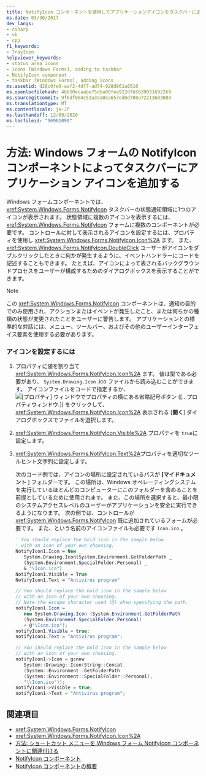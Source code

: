 ```yaml
---
title: NotifyIcon コンポーネントを使用してアプリケーションアイコンをタスクバーに追加する
ms.date: 03/30/2017
dev_langs:
- csharp
- vb
- cpp
f1_keywords:
- TrayIcon
helpviewer_keywords:
- status area icons
- icons [Windows Forms], adding to taskbar
- NotifyIcon component
- taskbar [Windows Forms], adding icons
ms.assetid: d28c0fe6-aaf2-4df7-ad74-928d861a8510
ms.openlocfilehash: 46b50ecaabe75dba08fea922d7b5639031692269
ms.sourcegitcommit: 9f6df084c53a3da0ea657ed0d708a72213683084
ms.translationtype: MT
ms.contentlocale: ja-JP
ms.lasthandoff: 12/09/2020
ms.locfileid: "96981099"
---
```

# <a name="how-to-add-application-icons-to-the-taskbar-with-the-windows-forms-notifyicon-component"></a>方法: Windows フォームの NotifyIcon コンポーネントによってタスクバーにアプリケーション アイコンを追加する

Windows フォームコンポーネントでは、 <xref:System.Windows.Forms.NotifyIcon> タスクバーの状態通知領域に1つのアイコンが表示されます。 状態領域に複数のアイコンを表示するには、 <xref:System.Windows.Forms.NotifyIcon> フォームに複数のコンポーネントが必要です。 コントロールに対して表示されるアイコンを設定するには、プロパティを使用し <xref:System.Windows.Forms.NotifyIcon.Icon%2A> ます。 また、 <xref:System.Windows.Forms.NotifyIcon.DoubleClick> ユーザーがアイコンをダブルクリックしたときに何かが発生するように、イベントハンドラーにコードを記述することもできます。 たとえば、アイコンによって表されるバックグラウンドプロセスをユーザーが構成するためのダイアログボックスを表示することができます。

> [!NOTE]
> この <xref:System.Windows.Forms.NotifyIcon> コンポーネントは、通知の目的でのみ使用され、アクションまたはイベントが発生したこと、または何らかの種類の状態が変更されたことをユーザーに警告します。 アプリケーションとの標準的な対話には、メニュー、ツールバー、およびその他のユーザーインターフェイス要素を使用する必要があります。

### <a name="to-set-the-icon"></a>アイコンを設定するには

1. プロパティに値を割り当て <xref:System.Windows.Forms.NotifyIcon.Icon%2A> ます。 値は型である必要があり、 `System.Drawing.Icon` .ico ファイルから読み込むことができます。 アイコンファイルをコードで指定するか、 ![ [プロパティ] ウィンドウでプロパティの横にある省略記号ボタン ([.. プロパティウィンドウ.]) をクリックして、 ](./media/visual-studio-ellipsis-button.png) <xref:System.Windows.Forms.NotifyIcon.Icon%2A> 表示される [**開く**] ダイアログボックスでファイルを選択します。

2. <xref:System.Windows.Forms.NotifyIcon.Visible%2A> プロパティを `true`に設定します。

3. <xref:System.Windows.Forms.NotifyIcon.Text%2A>プロパティを適切なツールヒント文字列に設定します。

     次のコード例では、アイコンの場所に設定されているパスが **[マイドキュメント** ] フォルダーです。 この場所は、Windows オペレーティングシステムを実行しているほとんどのコンピューターにこのフォルダーを含めることを前提としているために使用されます。 また、この場所を選択すると、最小限のシステムアクセスレベルのユーザーがアプリケーションを安全に実行できるようになります。 次の例では、コントロールが <xref:System.Windows.Forms.NotifyIcon> 既に追加されているフォームが必要です。 また、という名前のアイコンファイルも必要です `Icon.ico` 。

    ```vb
    ' You should replace the bold icon in the sample below
    ' with an icon of your own choosing.
    NotifyIcon1.Icon = New _
       System.Drawing.Icon(System.Environment.GetFolderPath _
       (System.Environment.SpecialFolder.Personal) _
       & "\Icon.ico")
    NotifyIcon1.Visible = True
    NotifyIcon1.Text = "Antivirus program"
    ```

    ```csharp
    // You should replace the bold icon in the sample below
    // with an icon of your own choosing.
    // Note the escape character used (@) when specifying the path.
    notifyIcon1.Icon =
       new System.Drawing.Icon (System.Environment.GetFolderPath
       (System.Environment.SpecialFolder.Personal)
       + @"\Icon.ico");
    notifyIcon1.Visible = true;
    notifyIcon1.Text = "Antivirus program";
    ```

    ```cpp
    // You should replace the bold icon in the sample below
    // with an icon of your own choosing.
    notifyIcon1->Icon = gcnew
       System::Drawing::Icon(String::Concat
       (System::Environment::GetFolderPath
       (System::Environment::SpecialFolder::Personal),
       "\\Icon.ico"));
    notifyIcon1->Visible = true;
    notifyIcon1->Text = "Antivirus program";
    ```

## <a name="see-also"></a>関連項目

- <xref:System.Windows.Forms.NotifyIcon>
- <xref:System.Windows.Forms.NotifyIcon.Icon%2A>
- [方法: ショートカット メニューを Windows フォーム NotifyIcon コンポーネントに関連付ける](how-to-associate-a-shortcut-menu-with-a-windows-forms-notifyicon-component.md)
- [NotifyIcon コンポーネント](notifyicon-component-windows-forms.md)
- [NotifyIcon コンポーネントの概要](notifyicon-component-overview-windows-forms.md)
